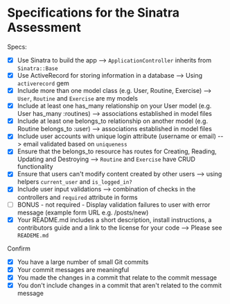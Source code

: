 # Specifications for the Sinatra Assessment

Specs:
- [x] Use Sinatra to build the app --> `ApplicationController` inherits from `Sinatra::Base`
- [x] Use ActiveRecord for storing information in a database --> Using `activerecord` gem
- [x] Include more than one model class (e.g. User, Routine, Exercise) --> `User`, `Routine` and `Exercise` are my models
- [x] Include at least one has_many relationship on your User model (e.g. User has_many :routines) --> associations established in model files
- [x] Include at least one belongs_to relationship on another model (e.g. Routine belongs_to :user) --> associations established in model files
- [x] Include user accounts with unique login attribute (username or email) --> email validated based on `uniqueness`
- [x] Ensure that the belongs_to resource has routes for Creating, Reading, Updating and Destroying --> `Routine` and `Exercise` have CRUD functionality
- [x] Ensure that users can't modify content created by other users --> using helpers `current_user` and `is_logged_in?`
- [x] Include user input validations --> combination of checks in the controllers and `required` attribute in forms
- [ ] BONUS - not required - Display validation failures to user with error message (example form URL e.g. /posts/new)
- [x] Your README.md includes a short description, install instructions, a contributors guide and a link to the license for your code --> Please see `READEME.md`

Confirm
- [x] You have a large number of small Git commits
- [x] Your commit messages are meaningful
- [x] You made the changes in a commit that relate to the commit message
- [x] You don't include changes in a commit that aren't related to the commit message
